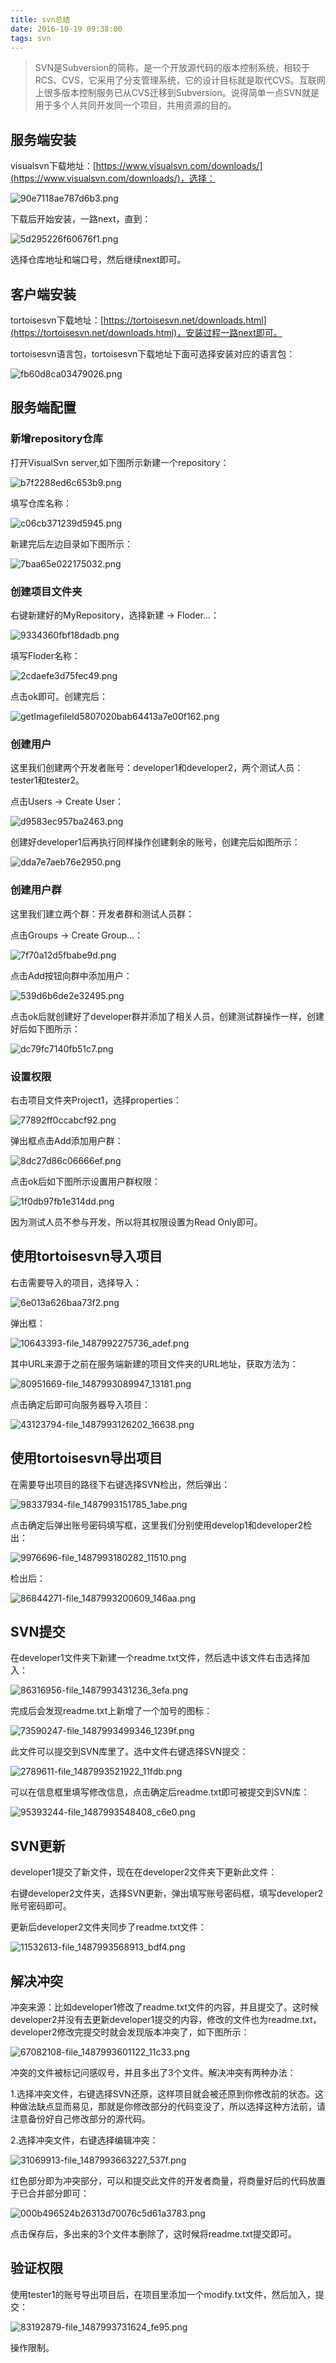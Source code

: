 ```yaml
---
title: svn总结
date: 2016-10-19 09:38:00
tags: svn
---
```

> SVN是Subversion的简称，是一个开放源代码的版本控制系统，相较于RCS、CVS，它采用了分支管理系统，它的设计目标就是取代CVS。互联网上很多版本控制服务已从CVS迁移到Subversion。说得简单一点SVN就是用于多个人共同开发同一个项目，共用资源的目的。

## 服务端安装
visualsvn下载地址：[https://www.visualsvn.com/downloads/](https://www.visualsvn.com/downloads/)，选择： 

<!--more-->
![90e7118ae787d6b3.png](img/90e7118ae787d6b3.png)

下载后开始安装，一路next，直到：  

![5d295226f60676f1.png](img/5d295226f60676f1.png)

选择仓库地址和端口号，然后继续next即可。
## 客户端安装
tortoisesvn下载地址：[https://tortoisesvn.net/downloads.html](https://tortoisesvn.net/downloads.html)，安装过程一路next即可。

tortoisesvn语言包，tortoisesvn下载地址下面可选择安装对应的语言包： 

![fb60d8ca03479026.png](img/fb60d8ca03479026.png)
## 服务端配置
### 新增repository仓库
打开VisualSvn server,如下图所示新建一个repository：   

![b7f2288ed6c653b9.png](img/b7f2288ed6c653b9.png)

填写仓库名称：

![c06cb371239d5945.png](img/c06cb371239d5945.png)

新建完后左边目录如下图所示： 

![7baa65e022175032.png](img/7baa65e022175032.png)
### 创建项目文件夹
右键新建好的MyRepository，选择新建 → Floder...： 

![9334360fbf18dadb.png](img/9334360fbf18dadb.png)

填写Floder名称：

![2cdaefe3d75fec49.png](img/2cdaefe3d75fec49.png)

点击ok即可。创建完后：

![getImagefileId5807020bab64413a7e00f162.png](img/getImagefileId5807020bab64413a7e00f162.png)
### 创建用户
这里我们创建两个开发者账号：developer1和developer2，两个测试人员：tester1和tester2。

点击Users → Create User：   

![d9583ec957ba2463.png](img/d9583ec957ba2463.png)

创建好developer1后再执行同样操作创建剩余的账号，创建完后如图所示：   

![dda7e7aeb76e2950.png](img/dda7e7aeb76e2950.png)
### 创建用户群
这里我们建立两个群：开发者群和测试人员群：

点击Groups → Create Group...：  

![7f70a12d5fbabe9d.png](img/7f70a12d5fbabe9d.png)

点击Add按钮向群中添加用户：     

![539d6b6de2e32495.png](img/539d6b6de2e32495.png)

点击ok后就创建好了developer群并添加了相关人员，创建测试群操作一样，创建好后如下图所示：

![dc79fc7140fb51c7.png](img/dc79fc7140fb51c7.png)
### 设置权限
右击项目文件夹Project1，选择properties：

![77892ff0ccabcf92.png](img/77892ff0ccabcf92.png)

弹出框点击Add添加用户群：    

![8dc27d86c06666ef.png](img/8dc27d86c06666ef.png)

点击ok后如下图所示设置用户群权限： 

![1f0db97fb1e314dd.png](img/1f0db97fb1e314dd.png)

因为测试人员不参与开发，所以将其权限设置为Read Only即可。
## 使用tortoisesvn导入项目
右击需要导入的项目，选择导入：

![6e013a626baa73f2.png](img/6e013a626baa73f2.png)

弹出框：

![10643393-file_1487992275736_adef.png](img/10643393-file_1487992275736_adef.png)

其中URL来源于之前在服务端新建的项目文件夹的URL地址，获取方法为：    

![80951669-file_1487993089947_13181.png](img/80951669-file_1487993089947_13181.png)

点击确定后即可向服务器导入项目：    

![43123794-file_1487993126202_16638.png](img/43123794-file_1487993126202_16638.png)
## 使用tortoisesvn导出项目
在需要导出项目的路径下右键选择SVN检出，然后弹出：

![98337934-file_1487993151785_1abe.png](img/98337934-file_1487993151785_1abe.png)

点击确定后弹出账号密码填写框，这里我们分别使用develop1和developer2检出：

![9976696-file_1487993180282_11510.png](img/9976696-file_1487993180282_11510.png)

检出后：

![86844271-file_1487993200609_146aa.png](img/86844271-file_1487993200609_146aa.png)
## SVN提交
在developer1文件夹下新建一个readme.txt文件，然后选中该文件右击选择加入：

![86316956-file_1487993431236_3efa.png](img/86316956-file_1487993431236_3efa.png)

完成后会发现readme.txt上新增了一个加号的图标：    

![73590247-file_1487993499346_1239f.png](img/73590247-file_1487993499346_1239f.png)

此文件可以提交到SVN库里了。选中文件右键选择SVN提交：    

![2789611-file_1487993521922_11fdb.png](img/2789611-file_1487993521922_11fdb.png)

可以在信息框里填写修改信息，点击确定后readme.txt即可被提交到SVN库： 

![95393244-file_1487993548408_c6e0.png](img/95393244-file_1487993548408_c6e0.png)
## SVN更新
developer1提交了新文件，现在在developer2文件夹下更新此文件：

右键developer2文件夹，选择SVN更新，弹出填写账号密码框，填写developer2账号密码即可。

更新后developer2文件夹同步了readme.txt文件：  

![11532613-file_1487993568913_bdf4.png](img/11532613-file_1487993568913_bdf4.png)
## 解决冲突

冲突来源：比如developer1修改了readme.txt文件的内容，并且提交了。这时候developer2并没有去更新developer1提交的内容，修改的文件也为readme.txt，developer2修改完提交时就会发现版本冲突了，如下图所示：

![67082108-file_1487993601122_11c33.png](img/67082108-file_1487993601122_11c33.png)

冲突的文件被标记问感叹号，并且多出了3个文件。解决冲突有两种办法：

1.选择冲突文件，右键选择SVN还原，这样项目就会被还原到你修改前的状态。这种做法缺点显而易见，那就是你修改部分的代码变没了，所以选择这种方法前，请注意备份好自己修改部分的源代码。

2.选择冲突文件，右键选择编辑冲突：  

![31069913-file_1487993663227_537f.png](img/31069913-file_1487993663227_537f.png)

红色部分即为冲突部分，可以和提交此文件的开发者商量，将商量好后的代码放置于已合并部分即可：   

![000b496524b26313d70076c5d61a3783.png](img/000b496524b26313d70076c5d61a3783.png)

点击保存后，多出来的3个文件本删除了，这时候将readme.txt提交即可。
## 验证权限
使用tester1的账号导出项目后，在项目里添加一个modify.txt文件，然后加入，提交：    

![83192879-file_1487993731624_fe95.png](img/83192879-file_1487993731624_fe95.png)

操作限制。 